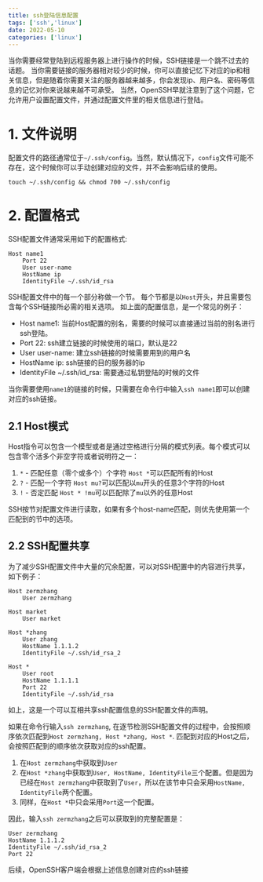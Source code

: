 ```yaml
---
title: ssh登陆信息配置
tags: ['ssh','linux']
date: 2022-05-10
categories: ['linux']
---
```

当你需要经常登陆到远程服务器上进行操作的时候，SSH链接是一个跳不过去的话题。
当你需要链接的服务器相对较少的时候，你可以直接记忆下对应的ip和相关信息，但是随着你需要关注的服务器越来越多，你会发现ip、用户名、密码等信息的记忆对你来说越来越不可承受。
当然，OpenSSH早就注意到了这个问题，它允许用户设置配置文件，并通过配置文件里的相关信息进行登陆。

# 1. 文件说明
配置文件的路径通常位于`~/.ssh/config`。当然，默认情况下，`config`文件可能不存在，这个时候你可以手动创建对应的文件，并不会影响后续的使用。
```
touch ~/.ssh/config && chmod 700 ~/.ssh/config
```

# 2. 配置格式
SSH配置文件通常采用如下的配置格式:
```
Host name1
    Port 22
    User user-name
    HostName ip
    IdentityFile ~/.ssh/id_rsa
```
SSH配置文件中的每一个部分称做一个节。
每个节都是以`Host`开头，并且需要包含每个SSH链接所必需的相关选项。
如上面的配置信息，是一个常见的例子：
* Host name1: 当前Host配置的别名，需要的时候可以直接通过当前的别名进行ssh登陆。
* Port 22: ssh建立链接的时候使用的端口，默认是22
* User user-name: 建立ssh链接的时候需要用到的用户名
* HostName ip: ssh链接的目的服务器的ip
* IdentityFile ~/.ssh/id_rsa: 需要通过私钥登陆的时候的文件

当你需要使用`name1`的链接的时候，只需要在命令行中输入`ssh name1`即可以创建对应的ssh链接。

## 2.1 Host模式
Host指令可以包含一个模型或者是通过空格进行分隔的模式列表。每个模式可以包含零个活多个非空字符或者说明符之一：
1. `*` - 匹配任意（零个或多个）个字符
`Host *`可以匹配所有的Host
2. `?` - 匹配一个字符
`Host mu?`可以匹配以`mu`开头的任意3个字符的Host
3. `!` - 否定匹配
`Host * !mu`可以匹配除了`mu`以外的任意Host

SSH按节对配置文件进行读取，如果有多个host-name匹配，则优先使用第一个匹配到的节中的选项。

## 2.2 SSH配置共享
为了减少SSH配置文件中大量的冗余配置，可以对SSH配置中的内容进行共享，如下例子：
```
Host zermzhang
    User zermzhang

Host market
    User market

Host *zhang
    User zhang
    HostName 1.1.1.2
    IdentityFile ~/.ssh/id_rsa_2
    
Host *
    User root
    HostName 1.1.1.1
    Port 22
    IdentityFile ~/.ssh/id_rsa
```
如上，这是一个可以互相共享ssh配置信息的SSH配置文件的声明。

如果在命令行输入`ssh zermzhang`, 在逐节检测SSH配置文件的过程中，会按照顺序依次匹配到`Host zermzhang, Host *zhang, Host *`. 匹配到对应的Host之后，会按照匹配到的顺序依次获取对应的ssh配置。
1. 在`Host zermzhang`中获取到`User`
2. 在`Host *zhang`中获取到`User, HostName, IdentityFile`三个配置。但是因为已经在`Host zermzhang`中获取到了`User`，所以在该节中只会采用`HostName, IdentityFile`两个配置。
3. 同样，在`Host *`中只会采用`Port`这一个配置。

因此，输入`ssh zermzhang`之后可以获取到的完整配置是：
```
User zermzhang
HostName 1.1.1.2
IdentityFile ~/.ssh/id_rsa_2
Port 22
```
后续，OpenSSH客户端会根据上述信息创建对应的ssh链接
